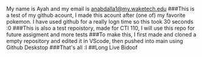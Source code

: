 My name is Ayah and my email is anabdalla1@my.waketech.edu
###This is a test of my github acount, I made this acount after (one of) my favorite pokemon. I have used github for a really logn time so this took 30 seconds :0
###This is also a test repoistory, made for CTI 110, I will use this repo for future assigment and more tests 
###To make this, I first made and cloned a empty repository and edited it in VScode, then pushed into main using Github Deskstop
###That's all :I
##Long Live Bidoof
